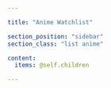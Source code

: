 ```yaml
---

title: "Anime Watchlist"

section_position: "sidebar"
section_class: "list anime"

content:
  items: @self.children

---
```

